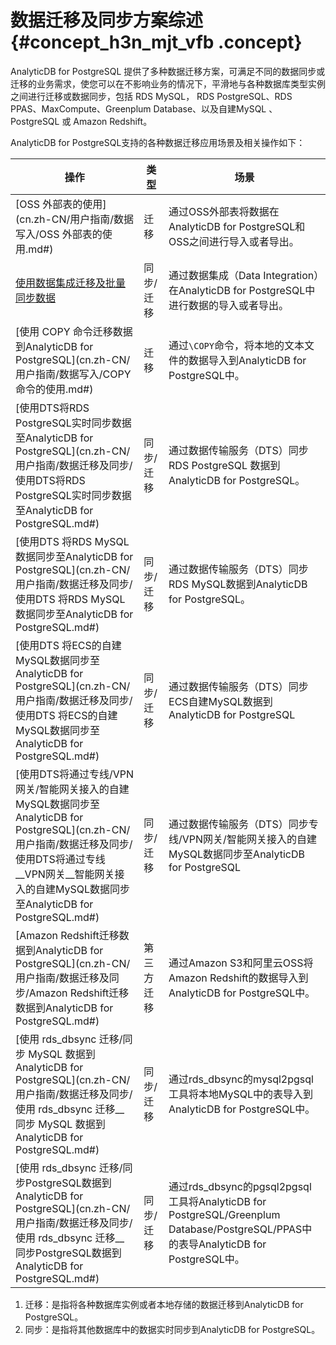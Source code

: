 # 数据迁移及同步方案综述 {#concept_h3n_mjt_vfb .concept}

AnalyticDB for PostgreSQL 提供了多种数据迁移方案，可满足不同的数据同步或迁移的业务需求，使您可以在不影响业务的情况下，平滑地与各种数据库类型实例之间进行迁移或数据同步，包括 RDS MySQL， RDS PostgreSQL、RDS PPAS、MaxCompute、Greenplum Database、以及自建MySQL 、 PostgreSQL 或 Amazon Redshift。

AnalyticDB for PostgreSQL支持的各种数据迁移应用场景及相关操作如下：

|操作|类型|场景|
|--|--|--|
|[OSS 外部表的使用](cn.zh-CN/用户指南/数据写入/OSS 外部表的使用.md#)|迁移|通过OSS外部表将数据在AnalyticDB for PostgreSQL和OSS之间进行导入或者导出。|
|[使用数据集成迁移及批量同步数据](cn.zh-CN/用户指南/数据迁移及同步/使用数据集成迁移及批量同步数据.md#)|同步/迁移|通过数据集成（Data Integration）在AnalyticDB for PostgreSQL中进行数据的导入或者导出。|
|[使用 COPY 命令迁移数据到AnalyticDB for PostgreSQL](cn.zh-CN/用户指南/数据写入/COPY 命令的使用.md#)|迁移|通过`\COPY`命令，将本地的文本文件的数据导入到AnalyticDB for PostgreSQL中。|
|[使用DTS将RDS PostgreSQL实时同步数据至AnalyticDB for PostgreSQL](cn.zh-CN/用户指南/数据迁移及同步/使用DTS将RDS PostgreSQL实时同步数据至AnalyticDB for PostgreSQL.md#)|同步/迁移|通过数据传输服务（DTS）同步RDS PostgreSQL 数据到 AnalyticDB for PostgreSQL。|
|[使用DTS 将RDS MySQL数据同步至AnalyticDB for PostgreSQL](cn.zh-CN/用户指南/数据迁移及同步/使用DTS 将RDS MySQL数据同步至AnalyticDB for PostgreSQL.md#)|同步/迁移|通过数据传输服务（DTS）同步RDS MySQL数据到AnalyticDB for PostgreSQL。|
|[使用DTS 将ECS的自建MySQL数据同步至AnalyticDB for PostgreSQL](cn.zh-CN/用户指南/数据迁移及同步/使用DTS 将ECS的自建MySQL数据同步至AnalyticDB for PostgreSQL.md#)|同步/迁移|通过数据传输服务（DTS）同步ECS自建MySQL数据到AnalyticDB for PostgreSQL|
|[使用DTS将通过专线/VPN网关/智能网关接入的自建MySQL数据同步至AnalyticDB for PostgreSQL](cn.zh-CN/用户指南/数据迁移及同步/使用DTS将通过专线__VPN网关__智能网关接入的自建MySQL数据同步至AnalyticDB for PostgreSQL.md#)|同步/迁移|通过数据传输服务（DTS）同步专线/VPN网关/智能网关接入的自建MySQL数据同步至AnalyticDB for PostgreSQL|
|[Amazon Redshift迁移数据到AnalyticDB for PostgreSQL](cn.zh-CN/用户指南/数据迁移及同步/Amazon Redshift迁移数据到AnalyticDB for PostgreSQL.md#)|第三方迁移|通过Amazon S3和阿里云OSS将Amazon Redshift的数据导入到AnalyticDB for PostgreSQL中。|
|[使用 rds\_dbsync 迁移/同步 MySQL 数据到AnalyticDB for PostgreSQL](cn.zh-CN/用户指南/数据迁移及同步/使用 rds_dbsync 迁移__同步 MySQL 数据到AnalyticDB for PostgreSQL.md#)|同步/迁移|通过rds\_dbsync的mysql2pgsql工具将本地MySQL中的表导入到AnalyticDB for PostgreSQL中。|
|[使用 rds\_dbsync 迁移/同步PostgreSQL数据到AnalyticDB for PostgreSQL](cn.zh-CN/用户指南/数据迁移及同步/使用 rds_dbsync 迁移__同步PostgreSQL数据到AnalyticDB for PostgreSQL.md#)|同步/迁移|通过rds\_dbsync的pgsql2pgsql工具将AnalyticDB for PostgreSQL/Greenplum Database/PostgreSQL/PPAS中的表导AnalyticDB for PostgreSQL中。|

1.  迁移：是指将各种数据库实例或者本地存储的数据迁移到AnalyticDB for PostgreSQL。
2.  同步：是指将其他数据库中的数据实时同步到AnalyticDB for PostgreSQL。

